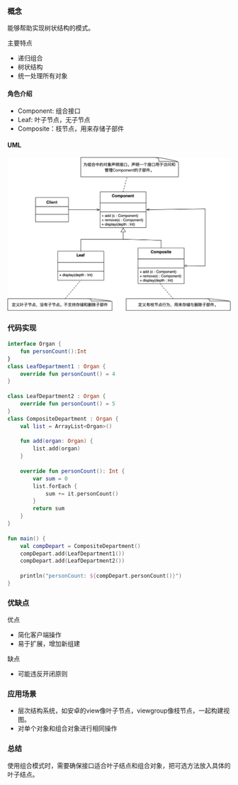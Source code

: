 ### 概念

能够帮助实现树状结构的模式。

主要特点

- 递归组合
- 树状结构
- 统一处理所有对象

#### 角色介绍

- Component: 组合接口
- Leaf: 叶子节点，无子节点
- Composite：枝节点，用来存储子部件

#### UML

![组合模式](./img/composite.png)

### 代码实现

```kt
interface Organ {
    fun personCount():Int
}
class LeafDepartment1 : Organ {
    override fun personCount() = 4
}

class LeafDepartment2 : Organ {
    override fun personCount() = 5
}
class CompositeDepartment : Organ {
    val list = ArrayList<Organ>()

    fun add(organ: Organ) {
        list.add(organ)
    }

    override fun personCount(): Int {
        var sum = 0
        list.forEach {
            sum += it.personCount()
        }
        return sum
    }
}

fun main() {
    val compDepart = CompositeDepartment()
    compDepart.add(LeafDepartment1())
    compDepart.add(LeafDepartment2())

    println("personCount: ${compDepart.personCount()}")
}
```

### 优缺点

优点

- 简化客户端操作
- 易于扩展，增加新组建

缺点

- 可能违反开闭原则

### 应用场景

- 层次结构系统，如安卓的view像叶子节点，viewgroup像枝节点，一起构建视图。
- 对单个对象和组合对象进行相同操作

### 总结

使用组合模式时，需要确保接口适合叶子结点和组合对象，把可选方法放入具体的叶子结点。
